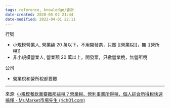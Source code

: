```yaml
---
tags: reference, knowledge/會計 
date-created: 2020-05-02 21:44
date-modified: 2022-04-01 22:11
---
```


行號
- 小規模營業人, 營業額 20 萬以下，不用開發票，只繳 [[營業稅]]，無 [[營所稅]]
- 非小規模營業人, 營業額 20 萬以上，開發票，只繳營業稅，無營所稅

公司
- 營業稅和營所稅都要繳

---
來源: 
[小規模餐飲業要繳那些稅？營業稅、營利事業所得稅、個人綜合所得稅快速搞懂 - Mr.Market市場先生 (rich01.com)](https://rich01.com/foods-startup-tax-all/)